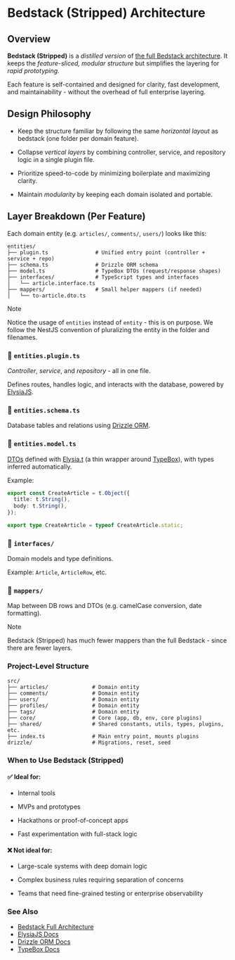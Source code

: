 # Bedstack (Stripped) Architecture

## Overview

**Bedstack (Stripped)** is a _distilled version_ of [the full Bedstack architecture](https://github.com/bedtime-coders/bedstack/blob/main/ARCHITECTURE.md). It keeps the _feature-sliced, modular structure_ but simplifies the layering for _rapid prototyping_.

Each feature is self-contained and designed for clarity, fast development, and maintainability - without the overhead of full enterprise layering.

## Design Philosophy

- Keep the structure familiar by following the same _horizontal layout_ as bedstack (one folder per domain feature).

- Collapse _vertical layers_ by combining controller, service, and repository logic in a single plugin file.

- Prioritize speed-to-code by minimizing boilerplate and maximizing clarity.

- Maintain _modularity_ by keeping each domain isolated and portable.

## Layer Breakdown (Per Feature)

Each domain entity (e.g. `articles/`, `comments/`, `users/`) looks like this:

```plaintext
entities/
├── plugin.ts               # Unified entry point (controller + service + repo)
├── schema.ts               # Drizzle ORM schema
├── model.ts                # TypeBox DTOs (request/response shapes)
├── interfaces/             # TypeScript types and interfaces
│   └── article.interface.ts
├── mappers/                # Small helper mappers (if needed)
│   └── to-article.dto.ts
```

> [!NOTE]
> Notice the usage of `entities` instead of `entity` - this is on purpose. We follow the NestJS convention of pluralizing the entity in the folder and filenames.

### 🧩 `entities.plugin.ts`

_Controller_, _service_, and _repository_ - all in one file.

Defines routes, handles logic, and interacts with the database, powered by [ElysiaJS](https://elysiajs.com).

### 🧬 `entities.schema.ts`

Database tables and relations using [Drizzle ORM](https://orm.drizzle.team).

### 🧾 `entities.model.ts`

[DTOs](https://elysiajs.com/essential/best-practice.html#model) defined with [Elysia.t](https://elysiajs.com/essential/validation) (a thin wrapper around [TypeBox](https://typebox.io)), with types inferred automatically.

Example: 

```ts
export const CreateArticle = t.Object({
  title: t.String(),
  body: t.String(),
});

export type CreateArticle = typeof CreateArticle.static;
```

### 🧠 `interfaces/`

Domain models and type definitions.

Example: `Article`, `ArticleRow`, etc.

### 🔁 `mappers/`

Map between DB rows and DTOs (e.g. camelCase conversion, date formatting).

> [!NOTE]
> Bedstack (Stripped) has much fewer mappers than the full Bedstack - since there are fewer layers.

### Project-Level Structure

```plaintext
src/
├── articles/              # Domain entity
├── comments/              # Domain entity
├── users/                 # Domain entity
├── profiles/              # Domain entity
├── tags/                  # Domain entity
├── core/                  # Core (app, db, env, core plugins)
├── shared/                # Shared constants, utils, types, plugins, etc.
├── index.ts               # Main entry point, mounts plugins
drizzle/                   # Migrations, reset, seed
```

### When to Use Bedstack (Stripped)

#### ✅ Ideal for:

- Internal tools

- MVPs and prototypes

- Hackathons or proof-of-concept apps

- Fast experimentation with full-stack logic

#### ❌ Not ideal for:

- Large-scale systems with deep domain logic

- Complex business rules requiring separation of concerns

- Teams that need fine-grained testing or enterprise observability

### See Also

- [Bedstack Full Architecture](https://github.com/bedtime-coders/bedstack/blob/main/ARCHITECTURE.md)
- [ElysiaJS Docs](https://elysiajs.com/docs)
- [Drizzle ORM Docs](https://orm.drizzle.team/docs)
- [TypeBox Docs](https://typebox.io/docs)
